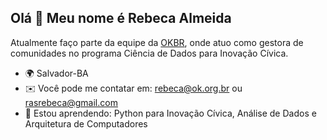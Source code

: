 ## Olá 👋 Meu nome é Rebeca Almeida
Atualmente faço parte da equipe da [OKBR](https://ok.org.br/), onde atuo como gestora de comunidades no programa Ciência de Dados para Inovação Cívica. 

* 🌍  Salvador-BA
* ✉️  Você pode me contatar em: [rebeca@ok.org.br](mailto:rebeca@ok.org.br) ou [rasrebeca@gmail.com](mailto:rasrebeca@gmail.com)
* 🧠  Estou aprendendo: Python para Inovação Cívica, Análise de Dados e Arquitetura de Computadores

